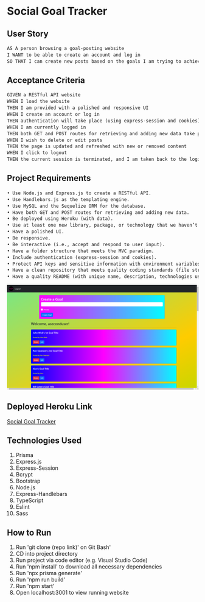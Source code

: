 # Social Goal Tracker

## User Story

```md
AS A person browsing a goal-posting website
I WANT to be able to create an account and log in
SO THAT I can create new posts based on the goals I am trying to achieve
```

## Acceptance Criteria

```md
GIVEN a RESTful API website
WHEN I load the website
THEN I am provided with a polished and responsive UI
WHEN I create an account or log in
THEN authentication will take place (using express-session and cookies)
WHEN I am currently logged in
THEN both GET and POST routes for retrieving and adding new data take place (for creating new posts)
WHEN I wish to delete or edit posts
THEN the page is updated and refreshed with new or removed content
WHEN I click to logout
THEN the current session is terminated, and I am taken back to the login screen
```

## Project Requirements

```md
• Use Node.js and Express.js to create a RESTful API.
• Use Handlebars.js as the templating engine.
• Use MySQL and the Sequelize ORM for the database.
• Have both GET and POST routes for retrieving and adding new data.
• Be deployed using Heroku (with data).
• Use at least one new library, package, or technology that we haven’t discussed.
• Have a polished UI.
• Be responsive.
• Be interactive (i.e., accept and respond to user input).
• Have a folder structure that meets the MVC paradigm.
• Include authentication (express-session and cookies).
• Protect API keys and sensitive information with environment variables.
• Have a clean repository that meets quality coding standards (file structure, naming conventions, follows best practices for class/id naming conventions, indentation, quality comments, etc.).
• Have a quality README (with unique name, description, technologies used, screenshot, and link to deployed application).
```

![social goals tracker screen shot](./docs/social-goals-tracker-screenshot.png)

## Deployed Heroku Link

[Social Goal Tracker](https://social-goals-tracker-73d7fdc5c8eb.herokuapp.com/)

## Technologies Used

1. Prisma
2. Express.js
3. Express-Session
4. Bcrypt
5. Bootstrap
6. Node.js
7. Express-Handlebars
8. TypeScript
9. Eslint
10. Sass

## How to Run

1. Run 'git clone (repo link)' on Git Bash'
2. CD into project directory
3. Run project via code editor (e.g. Visual Studio Code)
4. Run 'npm install' to download all necessary dependencies
5. Run 'npx prisma generate'
6. Run 'npm run build'
7. Run 'npm start'
8. Open localhost:3001 to view running website
